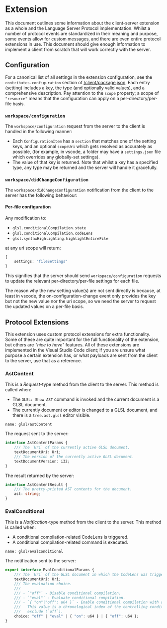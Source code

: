 # Extension
This document outlines some information about the client-server extension as a whole and the Language Server Protocol implementation. Whilst a number of protocol events are standardized in their meaning and purpose, some events allow for custom messages, and there are even entire protocol extensions in use. This document should give enough information to implement a client from scratch that will work correctly with the server.

## Configuration
For a canonical list of all settings in the extension configuration, see the `contributes.configuration` section of [/client/package.json](../client/package.json). Each entry (setting) includes a key, the type (and optionally valid values), and a comprehensive description. Pay attention to the `scope` property; a scope of `"resource"` means that the configuration can apply on a per-directory/per-file basis.

### `workspace/configuration`
The `workspace/configuration` request from the server to the client is handled in the following manner:
- Each `ConfigurationItem` has a `section` that matches one of the setting keys, and an optional `scopeUri` which gets resolved as accurately as possible, (for example, in vscode, a folder may have a `settings.json` file which overrides any globally-set settings).
- The value of that key is returned. Note that whilst a key has a specified type, any type may be returned and the server will handle it gracefully.

### `workspace/didChangeConfiguration`
The `workspace/didChangeConfiguration` notification from the client to the server has the following behaviour:

#### Per-file configuration
Any modification to: 
- `glsl.conditionalCompilation.state`
- `glsl.conditionalCompilation.codeLens`
- `glsl.syntaxHighlighting.highlightEntireFile`

at any uri scope will return:
```typescript
{
    settings: "fileSettings"
}
```
This signifies that the server should send `workspace/configuration` requests to update the relevant per-directory/per-file settings for each file.

The reason why the new setting value(s) are not sent directly is because, at least in vscode, the on-configuration-change event only provides the key but not the new value nor the uri scope, so we need the server to request the updated values on a per-file basis.

## Protocol Extensions
This extension uses custom protocol extensions for extra functionality. Some of these are quite important for the full functionality of the extension, but others are *"nice to have"* features. All of these extensions are implemented in the Visual Studio Code client; if you are unsure what purpose a certain extension has, or what payloads are sent from the client to the server, use that as a reference.

### AstContent
This is a *Request*-type method from the client to the server. This method is called when:
- The `GLSL: Show AST` command is invoked and the current document is a GLSL document.
- The currently document or editor is changed to a GLSL document, and there is a `tree.ast.glsl` editor visible.
```
name: glsl/astContent
```

The request sent to the server:
```typescript
interface AstContentParams {
    /// The `Uri` of the currently active GLSL document.
    textDocumentUri: Uri;
    /// The version of the currently active GLSL document.
    textDocumentVersion: i32;
}
```

The result returned by the server:
```typescript
interface AstContentResult {
    /// The pretty-printed AST contents for the document.
    ast: string;
}
```

### EvalConditional
This is a *Notification*-type method from the client to the server. This method is called when:
- A conditional compilation-related CodeLens is triggered.
- A conditional compilation-related command is executed.
```
name: glsl/evalConditional
```

The notification sent to the server:
```typescript
export interface EvalConditionalParams {
    /// The `Uri` of the GLSL document in which the CodeLens was triggered.
    textDocumentUri: Uri;
    /// The evaluation choice.
    ///
    /// - `"off"` - Disable conditional compilation.
    /// - `"eval"` - Evaluate conditional compilation.
    /// - `{ "on"|"off": u64 }` - Enable conditional compilation with a key.
    ///   This value is a chronological index of the controlling conditional directive to include (`on`) or 
    ///   exclude (`off`).
    choice: "off" | "eval" | { "on": u64 } | { "off": u64 };
}
```
